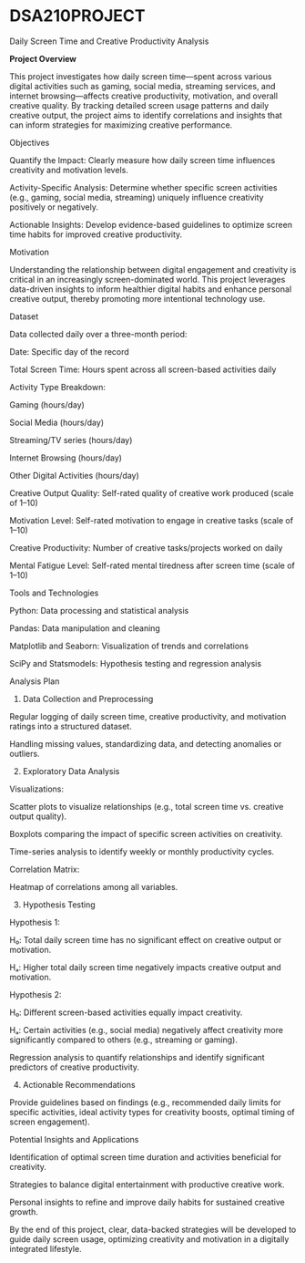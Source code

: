 # DSA210PROJECT

Daily Screen Time and Creative Productivity Analysis

**Project Overview**

This project investigates how daily screen time—spent across various digital activities such as gaming, social media, streaming services, and internet browsing—affects creative productivity, motivation, and overall creative quality. By tracking detailed screen usage patterns and daily creative output, the project aims to identify correlations and insights that can inform strategies for maximizing creative performance.

Objectives

Quantify the Impact: Clearly measure how daily screen time influences creativity and motivation levels.

Activity-Specific Analysis: Determine whether specific screen activities (e.g., gaming, social media, streaming) uniquely influence creativity positively or negatively.

Actionable Insights: Develop evidence-based guidelines to optimize screen time habits for improved creative productivity.

Motivation

Understanding the relationship between digital engagement and creativity is critical in an increasingly screen-dominated world. This project leverages data-driven insights to inform healthier digital habits and enhance personal creative output, thereby promoting more intentional technology use.

Dataset

Data collected daily over a three-month period:

Date: Specific day of the record

Total Screen Time: Hours spent across all screen-based activities daily

Activity Type Breakdown:

Gaming (hours/day)

Social Media (hours/day)

Streaming/TV series (hours/day)

Internet Browsing (hours/day)

Other Digital Activities (hours/day)

Creative Output Quality: Self-rated quality of creative work produced (scale of 1–10)

Motivation Level: Self-rated motivation to engage in creative tasks (scale of 1–10)

Creative Productivity: Number of creative tasks/projects worked on daily

Mental Fatigue Level: Self-rated mental tiredness after screen time (scale of 1–10)

Tools and Technologies

Python: Data processing and statistical analysis

Pandas: Data manipulation and cleaning

Matplotlib and Seaborn: Visualization of trends and correlations

SciPy and Statsmodels: Hypothesis testing and regression analysis

Analysis Plan

1. Data Collection and Preprocessing

Regular logging of daily screen time, creative productivity, and motivation ratings into a structured dataset.

Handling missing values, standardizing data, and detecting anomalies or outliers.

2. Exploratory Data Analysis

Visualizations:

Scatter plots to visualize relationships (e.g., total screen time vs. creative output quality).

Boxplots comparing the impact of specific screen activities on creativity.

Time-series analysis to identify weekly or monthly productivity cycles.

Correlation Matrix:

Heatmap of correlations among all variables.

3. Hypothesis Testing

Hypothesis 1:

H₀: Total daily screen time has no significant effect on creative output or motivation.

Hₐ: Higher total daily screen time negatively impacts creative output and motivation.

Hypothesis 2:

H₀: Different screen-based activities equally impact creativity.

Hₐ: Certain activities (e.g., social media) negatively affect creativity more significantly compared to others (e.g., streaming or gaming).

Regression analysis to quantify relationships and identify significant predictors of creative productivity.

4. Actionable Recommendations

Provide guidelines based on findings (e.g., recommended daily limits for specific activities, ideal activity types for creativity boosts, optimal timing of screen engagement).

Potential Insights and Applications

Identification of optimal screen time duration and activities beneficial for creativity.

Strategies to balance digital entertainment with productive creative work.

Personal insights to refine and improve daily habits for sustained creative growth.

By the end of this project, clear, data-backed strategies will be developed to guide daily screen usage, optimizing creativity and motivation in a digitally integrated lifestyle.


